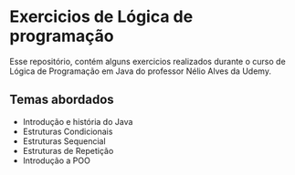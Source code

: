 
# Exercicios de Lógica de programação

Esse repositório, contém alguns exercicios realizados durante o curso de Lógica de Programação em Java do professor Nélio Alves da Udemy.

## Temas abordados

- Introdução e história do Java
- Estruturas Condicionais
- Estruturas Sequencial
- Estruturas de Repetição
- Introdução a POO

